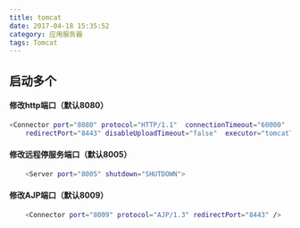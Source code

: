 ```yaml
---
title: tomcat
date: 2017-04-18 15:35:52
category: 应用服务器
tags: Tomcat
---
```

启动多个
---
#### 修改http端口（默认8080）
``` bash
<Connector port="8080" protocol="HTTP/1.1"  connectionTimeout="60000"  
	redirectPort="8443" disableUploadTimeout="false"  executor="tomcatThreadPool" URIEncoding="UTF-8"/>
```
#### 修改远程停服务端口（默认8005）
``` bash
	<Server port="8005" shutdown="SHUTDOWN"> 
```
#### 修改AJP端口（默认8009）
``` bash
	<Connector port="8009" protocol="AJP/1.3" redirectPort="8443" /> 
```